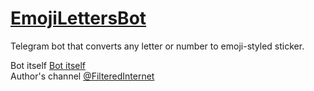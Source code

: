 # [EmojiLettersBot](https://t.me/EmojiLettersBot)

Telegram bot that converts any letter or number to emoji-styled sticker.

Bot itself [Bot itself](https://t.me/EmojiLettersBot)  
Author's channel [@FilteredInternet](https://t.me/FilteredInternet)
